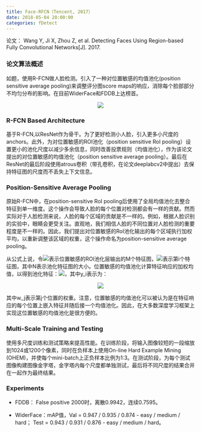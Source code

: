 ```yaml
---
title: Face-RFCN（Tencent, 2017）
date: 2018-05-04 20:00:00
categories: fDetect
---
```


<script type="text/javascript" src="http://cdn.mathjax.org/mathjax/latest/MathJax.js?config=default"></script>

论文： Wang Y, Ji X, Zhou Z, et al. Detecting Faces Using Region-based Fully Convolutional Networks[J]. 2017.

### 论文算法概述

   如题，使用R-FCN做人脸检测。引入了一种对位置敏感的均值池化(position sensitive average pooling)来调整评分图score maps的响应，消除每个脸部部分不均匀分布的影响。在目前WiderFace和FDDB上达榜首。
   
<center><img src="{{ site.baseurl }}/images/pdDetect/facerfcn1.png"></center>
	   
### R-FCN Based Architecture

   基于R-FCN,以ResNet作为骨干。为了更好检测小人脸，引入更多小尺度的anchors。此外，为对位置敏感的ROI池化（position sensitive RoI pooling）设置更小的池化尺度以减少多余信息，同时改善投票规则（均值池化），作为该论文提出的对位置敏感的均值池化（position sensitive average pooling）。最后在ResNet的最后阶段使用atrous卷积（带孔卷积，在论文deeplabcv2中提出）去保持特征图的尺度而不丢失上下文信息。
   
### Position-Sensitive Average Pooling

   原始R-FCN中，在position-sensitive RoI pooling后使用了全局均值池化去整合特征到单一维度。这个操作会导致人脸的每个位置对检测都会有一样的贡献。然而实际对于人脸检测来说，人脸的每个区域的贡献是不一样的。例如，根据人脸识别的实验中，眼睛会更受关注。直观地，我们相信人脸的不同位置对人脸检测的重要程度是不一样的。因此，我们提出对位置敏感的RoI池化输出的每个区域执行加权平均，以重新调整该区域的权重，这个操作命名为position-sensitive average pooling。

   从公式上说，令<img src="{{ site.baseurl }}/images/pdDetect/facerfcn2.png">表示位置敏感的ROI池化层输出的M个特征图，<img src="{{ site.baseurl }}/images/pdDetect/facerfcn3.png">表示第i个特征图，其中N表示池化特征图的大小。位置敏感的均值池化计算特征响应的加权均值，以得到池化特征：<img src="{{ site.baseurl }}/images/pdDetect/facerfcn4.png">，其中y_i表示为：
   
<center><img src="{{ site.baseurl }}/images/pdDetect/facerfcn5.png"></center>

   其中w_j表示第j个位置的权重。注意，位置敏感的均值池化可以被认为是在特征响应的每个位置上嵌入特征并随后接一个均值池化。因此，在大多数深度学习框架上实现这位置敏感的均值池化是很方便的。
   
### Multi-Scale Training and Testing

   使用多尺度训练和测试策略来提高性能。在训练阶段，将输入图像较短的一段缩放到1024或1200个像素，同时在负样本上使用On-line Hard Example Mining (OHEM)，并使每个mini-batch上正负样本比例为1:3。在测试阶段，为每个测试图像构建图像金字塔，金字塔内每个尺度都单独测试，最后将不同尺度的结果合并在一起作为最终结果。
   
### Experiments

* FDDB： False positive 2000时，离散0.9942，连续0.7595。

* WiderFace：mAP值，Val = 0.947 / 0.935 / 0.874 - easy / medium / hard； Test = 0.943 / 0.931 / 0.876 - easy / medium / hard。

